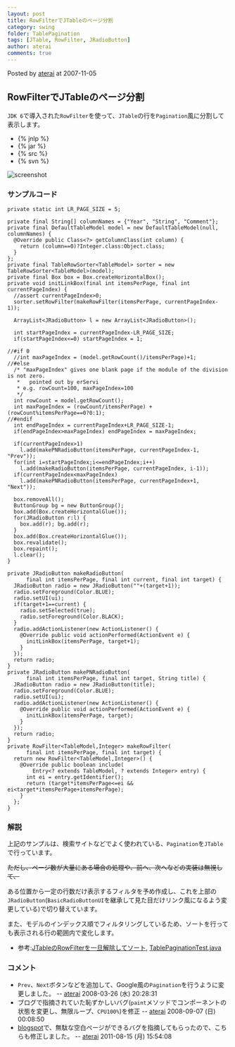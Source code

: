 ```yaml
---
layout: post
title: RowFilterでJTableのページ分割
category: swing
folder: TablePagination
tags: [JTable, RowFilter, JRadioButton]
author: aterai
comments: true
---
```


Posted by [aterai](http://terai.xrea.jp/aterai.html) at 2007-11-05

## RowFilterでJTableのページ分割
`JDK 6`で導入された`RowFilter`を使って、`JTable`の行を`Pagination`風に分割して表示します。

- {% jnlp %}
- {% jar %}
- {% src %}
- {% svn %}

<!-- dummy comment line for breaking list -->

![screenshot](https://lh6.googleusercontent.com/_9Z4BYR88imo/TQTUiUh8yiI/AAAAAAAAAmM/eY1zd24d0ac/s800/TablePagination.png)

### サンプルコード
<pre class="prettyprint"><code>private static int LR_PAGE_SIZE = 5;

private final String[] columnNames = {"Year", "String", "Comment"};
private final DefaultTableModel model = new DefaultTableModel(null, columnNames) {
  @Override public Class&lt;?&gt; getColumnClass(int column) {
    return (column==0)?Integer.class:Object.class;
  }
};
private final TableRowSorter&lt;TableModel&gt; sorter = new TableRowSorter&lt;TableModel&gt;(model);
private final Box box = Box.createHorizontalBox();
private void initLinkBox(final int itemsPerPage, final int currentPageIndex) {
  //assert currentPageIndex&gt;0;
  sorter.setRowFilter(makeRowFilter(itemsPerPage, currentPageIndex-1));

  ArrayList&lt;JRadioButton&gt; l = new ArrayList&lt;JRadioButton&gt;();

  int startPageIndex = currentPageIndex-LR_PAGE_SIZE;
  if(startPageIndex&lt;=0) startPageIndex = 1;

//#if 0
  //int maxPageIndex = (model.getRowCount()/itemsPerPage)+1;
//#else
  /* "maxPageIndex" gives one blank page if the module of the division is not zero.
   *   pointed out by erServi
   * e.g. rowCount=100, maxPageIndex=100
   */
  int rowCount = model.getRowCount();
  int maxPageIndex = (rowCount/itemsPerPage) + (rowCount%itemsPerPage==0?0:1);
//#endif
  int endPageIndex = currentPageIndex+LR_PAGE_SIZE-1;
  if(endPageIndex&gt;maxPageIndex) endPageIndex = maxPageIndex;

  if(currentPageIndex&gt;1)
    l.add(makePNRadioButton(itemsPerPage, currentPageIndex-1, "Prev"));
  for(int i=startPageIndex;i&lt;=endPageIndex;i++)
    l.add(makeRadioButton(itemsPerPage, currentPageIndex, i-1));
  if(currentPageIndex&lt;maxPageIndex)
    l.add(makePNRadioButton(itemsPerPage, currentPageIndex+1, "Next"));

  box.removeAll();
  ButtonGroup bg = new ButtonGroup();
  box.add(Box.createHorizontalGlue());
  for(JRadioButton r:l) {
    box.add(r); bg.add(r);
  }
  box.add(Box.createHorizontalGlue());
  box.revalidate();
  box.repaint();
  l.clear();
}
</code></pre>

<pre class="prettyprint"><code>private JRadioButton makeRadioButton(
      final int itemsPerPage, final int current, final int target) {
  JRadioButton radio = new JRadioButton(""+(target+1));
  radio.setForeground(Color.BLUE);
  radio.setUI(ui);
  if(target+1==current) {
    radio.setSelected(true);
    radio.setForeground(Color.BLACK);
  }
  radio.addActionListener(new ActionListener() {
    @Override public void actionPerformed(ActionEvent e) {
      initLinkBox(itemsPerPage, target+1);
    }
  });
  return radio;
}
private JRadioButton makePNRadioButton(
      final int itemsPerPage, final int target, String title) {
  JRadioButton radio = new JRadioButton(title);
  radio.setForeground(Color.BLUE);
  radio.setUI(ui);
  radio.addActionListener(new ActionListener() {
    @Override public void actionPerformed(ActionEvent e) {
      initLinkBox(itemsPerPage, target);
    }
  });
  return radio;
}
private RowFilter&lt;TableModel,Integer&gt; makeRowFilter(
      final int itemsPerPage, final int target) {
  return new RowFilter&lt;TableModel,Integer&gt;() {
    @Override public boolean include(
        Entry&lt;? extends TableModel, ? extends Integer&gt; entry) {
      int ei = entry.getIdentifier();
      return (target*itemsPerPage&lt;=ei &amp;&amp; ei&lt;target*itemsPerPage+itemsPerPage);
    }
  };
}
</code></pre>

### 解説
上記のサンプルは、検索サイトなどでよく使われている、`Pagination`を`JTable`で行っています。

~~ただし、ページ数が大量にある場合の処理や、前へ、次へなどの実装は無視して、~~

ある位置から一定の行数だけ表示するフィルタを予め作成し、これを上部の`JRadioButton`(`BasicRadioButtonUI`を継承して見た目だけリンク風になるよう変更している)で切り替えています。

また、モデルのインデックス順でフィルタリングしているため、ソートを行っても表示される行の範囲内で変化します。

- 参考:[JTableのRowFilterを一旦解除してソート](http://terai.xrea.jp/Swing/ResetRowFilter.html), [TablePaginationTest.java](http://terai.xrea.jp/data/swing/TablePaginationTest.java)

<!-- dummy comment line for breaking list -->

### コメント
- `Prev`、`Next`ボタンなどを追加して、Google風の`Pagination`を行うように変更しました。 -- [aterai](http://terai.xrea.jp/aterai.html) 2008-03-26 (水) 20:28:31
- ブログで指摘されていた恥ずかしいバグ(`paint`メソッドでコンポーネントの状態を変更し、無限ループ、`CPU100%`)を修正 -- [aterai](http://terai.xrea.jp/aterai.html) 2008-09-07 (日) 00:08:50
- [blogspot](http://java-swing-tips.blogspot.com/2008/03/jtable-pagination-example-using.html)で、無駄な空白ページができるバグを指摘してもらったので、こちらも修正しました。 -- [aterai](http://terai.xrea.jp/aterai.html) 2011-08-15 (月) 15:54:08

<!-- dummy comment line for breaking list -->

